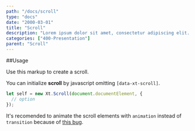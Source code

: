 ```yaml
---
path: "/docs/scroll"
type: "docs"
date: "2000-03-01"
title: "Scroll"
description: "Lorem ipsum dolor sit amet, consectetur adipiscing elit. Nunc tempus laoreet leo sit amet iaculis."
categories: ["400-Presentation"]
parent: "Scroll"
---
```


##Usage

Use this markup to create a scroll.

<script type="text/plain" class="language-markup">
  <div data-xt-scroll>
    <div class="scroll">
      <!-- content -->
    </div>
  </div>
</script>

You can initialize **scroll** by javascript omitting `[data-xt-scroll]`.

```jsx
let self = new Xt.Scroll(document.documentElement, {
  // option
});
```

<div class="alert">
  <div class="alert_content">
    It's recomended to animate the scroll elements with <code>animation</code> instead of <code>transition</code>
    because
    of <a href="{% link faq.html %}#browsers-bugs-fixed-position">this bug</a>.
  </div>
</div>
